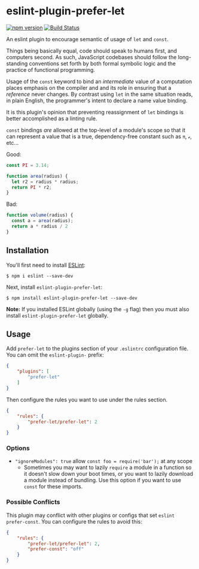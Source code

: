 # eslint-plugin-prefer-let

[![npm version](https://badge.fury.io/js/eslint-plugin-prefer-let.svg)](https://badge.fury.io/js/eslint-plugin-prefer-let)
[![Build Status](https://travis-ci.org/cowboyd/eslint-plugin-prefer-let.svg?branch=master)](https://travis-ci.org/cowboyd/eslint-plugin-prefer-let)

An eslint plugin to encourage semantic of usage of `let` and `const`.

Things being basically equal, code should speak to humans first, and
computers second. As such, JavaScript codebases should follow the
long-standing conventions set forth by both formal symbolic logic and
the practice of functional programming.

Usage of the `const` keyword to bind an _intermediate_ value of a
computation places emphasis on the compiler and and its role in
ensuring that a _reference_ never changes. By contrast using `let` in
the same situation reads, in plain English, the programmer's intent to
declare a name value binding.

It is this plugin's opinion that preventing reassignment of `let`
bindings is better accomplished as a linting rule.

`const` bindings _are_ allowed at the top-level of a module's scope so
that it can represent a value that is a true, dependency-free constant
such as `π`, `ℯ`, etc...


Good:

``` javascript
const PI = 3.14;

function area(radius) {
  let r2 = radius * radius;
  return PI * r2;
}

```

Bad:

``` javascript
function volume(radius) {
  const a = area(radius);
  return a * radius / 2
}

```

## Installation

You'll first need to install [ESLint](http://eslint.org):

```
$ npm i eslint --save-dev
```

Next, install `eslint-plugin-prefer-let`:

```
$ npm install eslint-plugin-prefer-let --save-dev
```

**Note:** If you installed ESLint globally (using the `-g` flag) then you must also install `eslint-plugin-prefer-let` globally.

## Usage

Add `prefer-let` to the plugins section of your `.eslintrc` configuration file. You can omit the `eslint-plugin-` prefix:

```json
{
    "plugins": [
        "prefer-let"
    ]
}
```


Then configure the rules you want to use under the rules section.

```json
{
    "rules": {
        "prefer-let/prefer-let": 2
    }
}
```

### Options

* `"ignoreModules": true` allow `const foo = require('bar');` at any scope
  * Sometimes you may want to lazily `require` a module in a function so it doesn't slow down your boot times, or you want to lazily download a module instead of bundling. Use this option if you want to use `const` for these imports.

### Possible Conflicts

This plugin may conflict with other plugins or configs that set `eslint prefer-const`. You can configure the rules to avoid this:

```json
{
    "rules": {
        "prefer-let/prefer-let": 2,
        "prefer-const": "off"
    }
}
```
